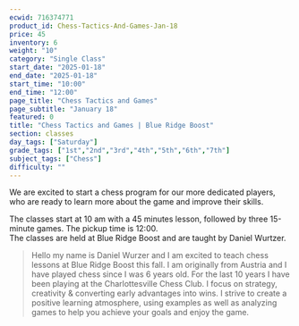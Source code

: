 ```yaml
---
ecwid: 716374771
product_id: Chess-Tactics-And-Games-Jan-18
price: 45
inventory: 6
weight: "10"
category: "Single Class"
start_date: "2025-01-18"
end_date: "2025-01-18"
start_time: "10:00"
end_time: "12:00"
page_title: "Chess Tactics and Games"
page_subtitle: "January 18"
featured: 0
title: "Chess Tactics and Games | Blue Ridge Boost"
section: classes
day_tags: ["Saturday"]
grade_tags: ["1st","2nd","3rd","4th","5th","6th","7th"]
subject_tags: ["Chess"]
difficulty: ""
---
```

<p>We are excited to start a chess program for our more dedicated players, who are ready to learn more about the game and improve their skills.</p><p>The classes start at 10 am with a 45 minutes lesson, followed by three 15-minute games. The pickup time is 12:00.<br>The classes are held at Blue Ridge Boost and are taught by Daniel Wurtzer.<br></p><blockquote>Hello my name is Daniel Wurzer and I am excited to teach chess lessons at Blue Ridge Boost this fall. I am originally from Austria and I have played chess since I was 6 years old. For the last 10 years I have been playing at the Charlottesville Chess Club. I focus on strategy, creativity & converting early advantages into wins. I strive to create a positive learning atmosphere, using examples as well as analyzing games to help you achieve your goals and enjoy the game.</blockquote>
